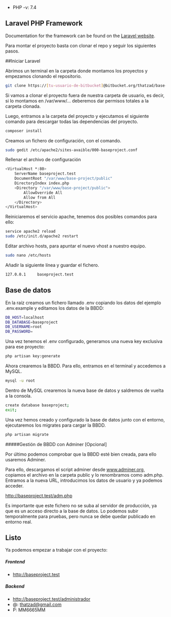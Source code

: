 - PHP -v: 7.4

## Laravel PHP Framework

Documentation for the framework can be found on the [Laravel website](http://laravel.com/docs).

Para montar el proyecto basta con clonar el repo y seguir los siguientes pasos.

##Iniciar Laravel

Abrimos un terminal en la carpeta donde montamos los proyectos y empezamos clonando el repositorio.

```bash
git clone https://[tu-usuario-de-bitbucket]@bitbucket.org/thatzad/base-project.git
```

Si vamos a clonar el proyecto fuera de nuestra carpeta de usuario, es decir, si lo montamos en /var/www/... deberemos dar permisos totales a la carpeta clonada.

Luego, entramos a la carpeta del proyecto y ejecutamos el siguiente comando para descargar todas las dependencias del proyecto.

```bash
composer install
```

Creamos un fichero de configuración, con el comando.
```bash
sudo gedit /etc/apache2/sites-avaible/000-baseproject.conf
```
Rellenar el archivo de configuración
```bash
<VirtualHost *:80>
    ServerName baseproject.test
    DocumentRoot "/var/www/base-project/public"
    DirectoryIndex index.php
    <Directory "/var/www/base-project/public">
        AllowOverride All
        Allow from All
    </Directory>
</VirtualHost>
```

Reiniciaremos el servicio apache, tenemos dos posibles comandos para ello:
```bash
service apache2 reload
sudo /etc/init.d/apache2 restart
```

Editar archivo hosts, para apuntar el nuevo vhost a nuestro equipo.
```bash
sudo nano /etc/hosts
```
Añadir la siguiente línea y guardar el fichero.

```bash
127.0.0.1     baseproject.test
```

## Base de datos

En la raíz creamos un fichero llamado .env copiando los datos del ejemplo .env.example y editamos los datos de la BBDD:
```bash
DB_HOST=localhost
DB_DATABASE=baseproject
DB_USERNAME=root
DB_PASSWORD=
```

Una vez tenemos el .env configurado, generamos una nueva key exclusiva para ese proyecto:
```bash
php artisan key:generate
```

Ahora crearemos la BBDD. Para ello, entramos en el terminal y accedemos a MySQL.
```bash
mysql -u root
```
Dentro de MySQL crearemos la nueva base de datos y saldremos de vuelta a la consola.
```bash
create database baseproject;
exit;
```

Una vez hemos creado y configurado la base de datos junto con el entorno, ejecutaremos los migrates para cargar la BBDD.
```bash
php artisan migrate
```

#####Gestión de BBDD con Adminer [Opcional]

Por último podemos comprobar que la BBDD esté bien creada, para ello usaremos Adminer.

Para ello, descargamos el script adminer desde www.adminer.org, copiamos el archivo en la carpeta public y lo renombramos como adm.php.
Entramos a la nueva URL, introducimos los datos de usuario y ya podemos acceder.

http://baseproject.test/adm.php

Es importante que este fichero no se suba al servidor de producción, ya que es un acceso directo a la base de datos. 
Lo podemos subir temporalmente para pruebas, pero nunca se debe quedar publicado en entorno real.

## Listo
Ya podemos empezar a trabajar con el proyecto:

##### Frontend
- http://baseproject.test

##### Backend
- http://baseproject.test/administrador
- @: thatzad@gmail.com
- P: MM6665MM
